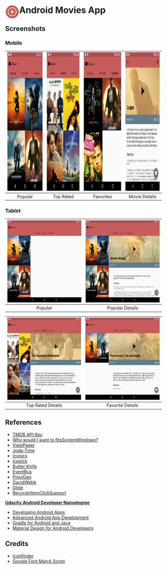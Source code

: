 # <img src="app/src/main/ic_launcher-web.png" width="45" align="left"> Android Movies App

## Screenshots

### Mobile

| <img width="250" height="444" src="./demo/mobile-1.png"> | <img width="250" height="444" src="./demo/mobile-2.png"> | <img width="250" height="444" src="./demo/mobile-3.png"> | <img width="250" height="444" src="./demo/mobile-4.png"> |
| :---: | :---: | :---: | :---: |
| Popular | Top Rated | Favorites | Movie Details |

### Tablet

| <img width="350" height="263" src="./demo/tablet-1.png"> | <img width="350" height="263" src="./demo/tablet-2.png"> |
| :---: | :---: |
| Popular | Popular Details |

| <img width="350" height="263" src="./demo/tablet-3.png"> | <img width="350" height="263" src="./demo/tablet-4.png"> |
| :---: | :---: |
| Top Rated Details | Favorite Details |

## References

- [TMDB API Key](https://www.themoviedb.org/documentation/api)
- [Why would I want to fitsSystemWindows?](https://medium.com/google-developers/why-would-i-want-to-fitssystemwindows-4e26d9ce1eec)
- [ViewPager](http://www.thiengo.com.br/viewpager-no-android-entendendo-e-utilizando)
- [Joda-Time](https://github.com/dlew/joda-time-android)
- [Iconics](https://github.com/mikepenz/Android-Iconics)
- [Icepick](https://github.com/frankiesardo/icepick)
- [Butter Knife](https://github.com/JakeWharton/butterknife)
- [EventBus](https://github.com/greenrobot/EventBus)
- [ProviGen](https://github.com/TimotheeJeannin/ProviGen)
- [DavidWebb](https://github.com/hgoebl/DavidWebb)
- [Glide](https://github.com/bumptech/glide)
- [RecyclerItemClickSupport](https://github.com/rohitshampur/RecyclerItemClickSupport)

**[Udacity Android Developer Nanodegree](https://udacity.com/course/android-developer-nanodegree--nd801/)**

- [Developing Android Apps](https://br.udacity.com/course/developing-android-apps--ud853/)
- [Advanced Android App Development](https://br.udacity.com/course/advanced-android-app-development--ud855/)
- [Gradle for Android and Java](https://br.udacity.com/course/gradle-for-android-and-java--ud867/)
- [Material Design for Android Developers](https://br.udacity.com/course/material-design-for-android-developers--ud862/)

## Credits

- [Iconfinder](https://www.iconfinder.com/icons/1055007/movie_play_video_icon#size=256)
- [Google Font Marck Script](https://fonts.google.com/specimen/Marck+Script)
